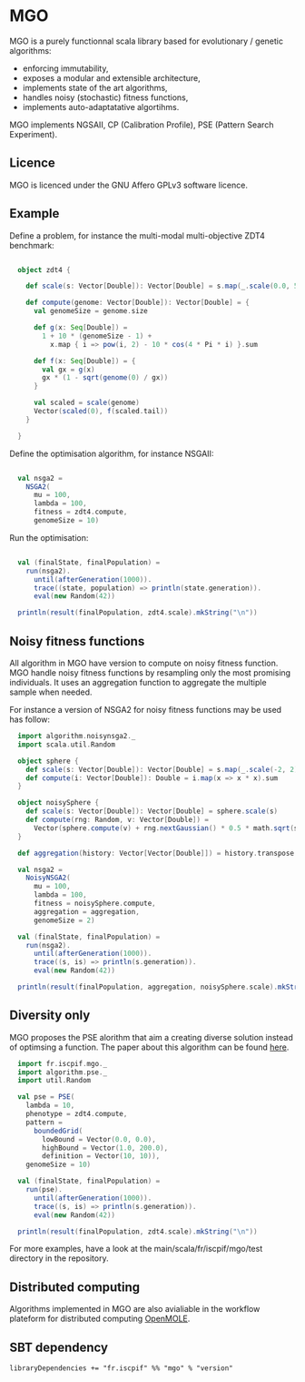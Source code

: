 MGO
===

MGO is a purely functionnal scala library based for evolutionary / genetic algorithms:
* enforcing immutability,
* exposes a modular and extensible architecture,
* implements state of the art algorithms,
* handles noisy (stochastic) fitness functions,
* implements auto-adaptatative algortihms.

MGO implements NGSAII, CP (Calibration Profile), PSE (Pattern Search Experiment).

Licence
-------

MGO is licenced under the GNU Affero GPLv3 software licence. 

Example
-------

Define a problem, for instance the multi-modal multi-objective ZDT4 benchmark:

```scala

  object zdt4 {

    def scale(s: Vector[Double]): Vector[Double] = s.map(_.scale(0.0, 5.0))

    def compute(genome: Vector[Double]): Vector[Double] = {
      val genomeSize = genome.size

      def g(x: Seq[Double]) =
        1 + 10 * (genomeSize - 1) +
          x.map { i => pow(i, 2) - 10 * cos(4 * Pi * i) }.sum

      def f(x: Seq[Double]) = {
        val gx = g(x)
        gx * (1 - sqrt(genome(0) / gx))
      }

      val scaled = scale(genome)
      Vector(scaled(0), f(scaled.tail))
    }

  }

```

Define the optimisation algorithm, for instance NSGAII:

```scala

  val nsga2 =
    NSGA2(
      mu = 100,
      lambda = 100,
      fitness = zdt4.compute,
      genomeSize = 10)

```

Run the optimisation:

```scala

  val (finalState, finalPopulation) =
    run(nsga2).
      until(afterGeneration(1000)).
      trace((state, population) => println(state.generation)).
      eval(new Random(42))

  println(result(finalPopulation, zdt4.scale).mkString("\n"))

```

Noisy fitness functions
-----------------------

All algorithm in MGO have version to compute on noisy fitness function. MGO handle noisy fitness functions by resampling
only the most promising individuals. It uses an aggregation function to aggregate the multiple sample when needed.

For instance a version of NSGA2 for noisy fitness functions may be used has follow:

```scala
  import algorithm.noisynsga2._
  import scala.util.Random

  object sphere {
    def scale(s: Vector[Double]): Vector[Double] = s.map(_.scale(-2, 2))
    def compute(i: Vector[Double]): Double = i.map(x => x * x).sum
  }

  object noisySphere {
    def scale(s: Vector[Double]): Vector[Double] = sphere.scale(s)
    def compute(rng: Random, v: Vector[Double]) =
      Vector(sphere.compute(v) + rng.nextGaussian() * 0.5 * math.sqrt(sphere.compute(v)))
  }

  def aggregation(history: Vector[Vector[Double]]) = history.transpose.map { o => o.sum / o.size }

  val nsga2 =
    NoisyNSGA2(
      mu = 100,
      lambda = 100,
      fitness = noisySphere.compute,
      aggregation = aggregation,
      genomeSize = 2)

  val (finalState, finalPopulation) =
    run(nsga2).
      until(afterGeneration(1000)).
      trace((s, is) => println(s.generation)).
      eval(new Random(42))

  println(result(finalPopulation, aggregation, noisySphere.scale).mkString("\n"))
```

Diversity only
--------------

MGO proposes the PSE alorithm that aim a creating diverse solution instead of optimsing a function. The paper about this
algorithm can be found [here](http://journals.plos.org/plosone/article?id=10.1371/journal.pone.0138212).

```scala
  import fr.iscpif.mgo._
  import algorithm.pse._
  import util.Random

  val pse = PSE(
    lambda = 10,
    phenotype = zdt4.compute,
    pattern =
      boundedGrid(
        lowBound = Vector(0.0, 0.0),
        highBound = Vector(1.0, 200.0),
        definition = Vector(10, 10)),
    genomeSize = 10)

  val (finalState, finalPopulation) =
    run(pse).
      until(afterGeneration(1000)).
      trace((s, is) => println(s.generation)).
      eval(new Random(42))

  println(result(finalPopulation, zdt4.scale).mkString("\n"))
```


For more examples, have a look at the main/scala/fr/iscpif/mgo/test directory in the repository.

Distributed computing
---------------------

Algorithms implemented in MGO are also avialiable in the workflow plateform for distributed computing [OpenMOLE](http://openmole.org).
  
SBT dependency
----------------

    libraryDependencies += "fr.iscpif" %% "mgo" % "version"

